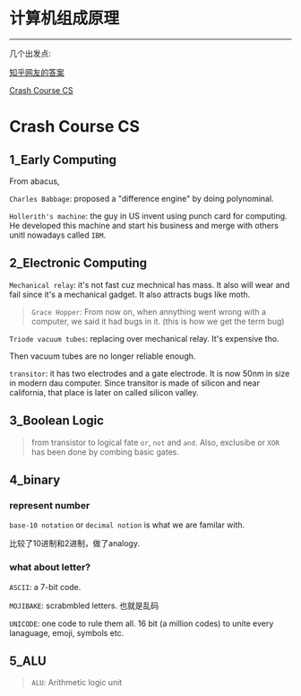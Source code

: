 # 计算机组成原理
---

几个出发点:

[知乎网友的答案](https://www.zhihu.com/question/20706264)

[Crash Course CS](https://www.youtube.com/watch?v=tpIctyqH29Q&list=PLH2l6uzC4UEW0s7-KewFLBC1D0l6XRfye)


# Crash Course CS


## 1_Early Computing

From abacus, 

`Charles Babbage`: proposed a "difference engine" by doing polynominal. 


`Hollerith's machine`: the guy in US invent using punch card for computing. He developed this machine and start his business and merge with others unitl nowadays called `IBM`.

## 2_Electronic Computing

`Mechanical relay`: it's not fast cuz mechnical has mass. It also will wear and fail since it's a mechanical gadget. It also attracts bugs like moth. 

> `Grace Hopper`: From now on, when annything went wrong with a computer, we said it had bugs in it. (this is how we get the term bug)

`Triode vacuum tubes`: replacing over mechanical relay. It's expensive tho.

Then vacuum tubes are no longer reliable enough.

`transitor`: it has two electrodes and a gate electrode. It is now 50nm in size in modern dau computer. Since transitor is made of silicon and near california, that place is later on called silicon valley.

## 3_Boolean Logic

> from transistor to logical fate `or`, `not` and `and`. Also, exclusibe or `XOR` has been done by combing basic gates.


## 4_binary

### represent number

`base-10 notation` or `decimal notion` is what we are familar with.

比较了10进制和2进制，做了analogy.


### what about letter?
`ASCII`: a 7-bit code.

`MOJIBAKE`: scrabmbled letters. 也就是乱码

`UNICODE`: one code to rule them all. 16 bit (a million codes) to unite every lanaguage, emoji, symbols etc.


## 5_ALU

>`ALU`: Arithmetic logic unit



